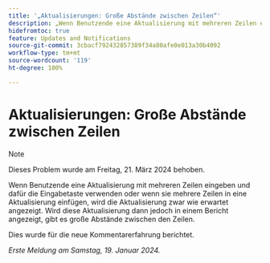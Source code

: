 ```yaml
---
title: '„Aktualisierungen: Große Abstände zwischen Zeilen“'
description: „Wenn Benutzende eine Aktualisierung mit mehreren Zeilen eingeben und dafür die Eingabetaste verwenden oder wenn sie mehrere Zeilen in eine Aktualisierung einfügen, wird die Aktualisierung zwar wie erwartet angezeigt. Wird diese Aktualisierung dann jedoch in einem Bericht angezeigt, gibt es große Abstände zwischen den Zeilen.“
hidefromtoc: true
feature: Updates and Notifications
source-git-commit: 3cbacf792432857389f34a80afe0e013a30b4092
workflow-type: tm+mt
source-wordcount: '119'
ht-degree: 100%

---
```



# Aktualisierungen: Große Abstände zwischen Zeilen

>[!NOTE]
>
>Dieses Problem wurde am Freitag, 21. März 2024 behoben.

Wenn Benutzende eine Aktualisierung mit mehreren Zeilen eingeben und dafür die Eingabetaste verwenden oder wenn sie mehrere Zeilen in eine Aktualisierung einfügen, wird die Aktualisierung zwar wie erwartet angezeigt. Wird diese Aktualisierung dann jedoch in einem Bericht angezeigt, gibt es große Abstände zwischen den Zeilen.

Dies wurde für die neue Kommentarerfahrung berichtet.

_Erste Meldung am Samstag, 19. Januar 2024._
